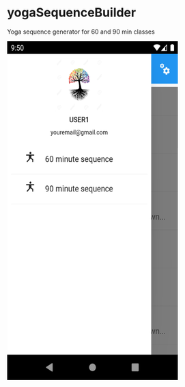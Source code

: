 # yogaSequenceBuilder
Yoga sequence generator for 60 and 90 min classes

<img src="https://github.com/andrewccaris/yogaSequenceBuilder/blob/main/yoga_sequence_app/demo/yoga_sequence_generator_menu.png" width="400" height="790">
